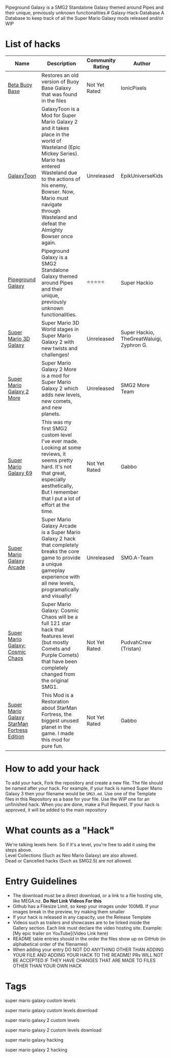 Pipeground Galaxy is a SMG2 Standalone Galaxy themed around Pipes and their unique, previously unknown functionalities.# Galaxy-Hack-Database
A Database to keep track of all the Super Mario Galaxy mods released and/or WIP

# List of hacks

| Name | Description | Community Rating | Author |
| --- | --- | --- | --- | 
| [Beta Buoy Base](https://github.com/SuperHackio/Galaxy-Hack-Database/blob/main/Beta_Buoy_Base.md) | Restores an old version of Buoy Base Galaxy that was found in the files | Not Yet Rated | IonicPixels |
| [GalaxyToon](https://github.com/SuperHackio/Galaxy-Hack-Database/blob/main/GT.md) | GalaxyToon is a Mod for Super Mario Galaxy 2 and it takes place in the world of Wasteland (Epic Mickey Series). Mario has entered Wasteland due to the actions of his enemy, Bowser. Now, Mario must navigate through Wasteland and defeat the Almighty Bowser once again. | Unreleased | EpikUniverseKids |
| [Pipeground Galaxy](https://github.com/SuperHackio/Galaxy-Hack-Database/blob/main/Pipeground.md) | Pipeground Galaxy is a SMG2 Standalone Galaxy themed around Pipes and their unique, previously unknown functionalities. | ⭐⭐⭐⭐⭐ | Super Hackio |
| [Super Mario 3D Galaxy](https://github.com/SuperHackio/Galaxy-Hack-Database/blob/main/SM3DG.md) | Super Mario 3D World stages in Super Mario Galaxy 2 with new twists and challenges! | Unreleased | Super Hackio, TheGreatWaluigi, Zyphron G. |
| [Super Mario Galaxy 2 More](https://github.com/SuperHackio/Galaxy-Hack-Database/blob/main/SMG2More.md) | Super Mario Galaxy 2 More is a mod for Super Mario Galaxy 2 which adds new levels, new comets, and new planets. | Unreleased | SMG2 More Team |
| [Super Mario Galaxy 69](https://github.com/SuperHackio/Galaxy-Hack-Database/blob/main/SMG69.md) | This was my first SMG2 custom level I've ever made. Looking at some reviews, it seems pretty hard. It's not that great, especially aesthetically, But I remember that I put a lot of effort at the time. | Not Yet Rated | Gabbo |
| [Super Mario Galaxy Arcade](https://github.com/SuperHackio/Galaxy-Hack-Database/blob/main/SMGA.md) | Super Mario Galaxy Arcade is a Super Mario Galaxy 2 hack that completely breaks the core game to provide a unique gameplay experience with all new levels, programatically and visually! | Unreleased | SMG.A-Team |
| [Super Mario Galaxy: Cosmic Chaos](https://github.com/SuperHackio/Galaxy-Hack-Database/blob/main/SMGCC.md) | Super Mario Galaxy: Cosmic Chaos will be a full 121 star hack that features level (but mostly Comets and Purple Comets) that have been completely changed from the original SMG1. | Not Yet Rated | PudvahCrew (Tristan) |
| [Super Mario Galaxy StarMan Fortress Edition](https://github.com/SuperHackio/Galaxy-Hack-Database/blob/main/SMGSFE.md) | This Mod is a Restoration about StarMan Fortress, the biggest unused planet in the game. I made this mod for pure fun. | Not Yet Rated | Gabbo |

# How to add your hack
To add your hack, Fork the repository and create a new file. The file should be named after your hack. For example, if your hack is named Super Mario Galaxy 3 then your filename would be `SMG3.md`. Use one of the Template files in this Repository as a base for your file. Use the WIP one for an unfinished hack. When you are done, make a Pull Request. If your hack is approved, it will be added to the main repository

# What counts as a "Hack"
We're talking levels here. So if it's a level, you're free to add it using the steps above.<br/>Level Collections (Such as Neo Mario Galaxy) are also allowed.<br/>Dead or Cancelled hacks (Such as SMG2.5) are not allowed.

# Entry Guidelines
- The download must be a direct download, or a link to a file hosting site, like MEGA.nz. **Do Not Link Videos For this**
- Github has a Filesize Limit, so keep your images under 100MB. If your images break in the preview, try making them smaller
- If your hack is released in any capacity, use the Release Template
- Videos such as trailers and showcases are to be linked inside the Gallery section. Each link must declare the video hosting site. Example: [My epic trailer on YouTube](Video Link here)
- README table entries should in the order the files show up on GitHub (in alphabetical order of the filenames)
- When adding your entry DO NOT DO ANYTHING OTHER THAN ADDING YOUR FILE AND ADDING YOUR HACK TO THE README! PRs WILL NOT BE ACCEPTED IF THEY HAVE CHANGES THAT ARE MADE TO FILES OTHER THAN YOUR OWN HACK


# Tags
super mario galaxy custom levels

super mario galaxy custom levels download

super mario galaxy 2 custom levels

super mario galaxy 2 custom levels download

super mario galaxy hacking

super mario galaxy 2 hacking
